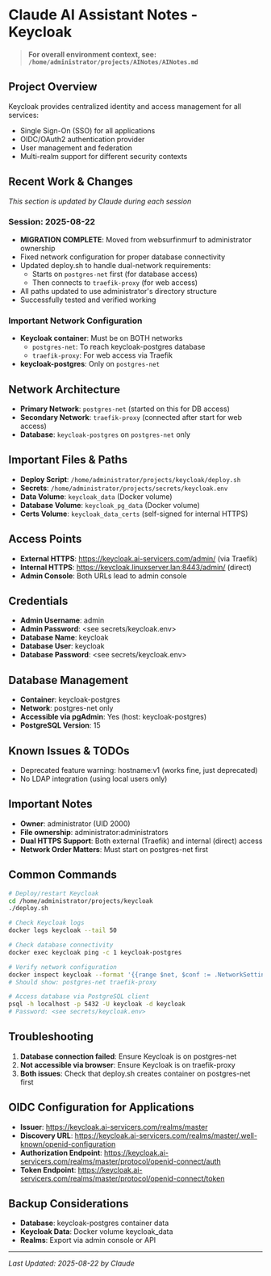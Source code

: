 # Claude AI Assistant Notes - Keycloak

> **For overall environment context, see: `/home/administrator/projects/AINotes/AINotes.md`**

## Project Overview
Keycloak provides centralized identity and access management for all services:
- Single Sign-On (SSO) for all applications
- OIDC/OAuth2 authentication provider
- User management and federation
- Multi-realm support for different security contexts

## Recent Work & Changes
_This section is updated by Claude during each session_

### Session: 2025-08-22
- **MIGRATION COMPLETE**: Moved from websurfinmurf to administrator ownership
- Fixed network configuration for proper database connectivity
- Updated deploy.sh to handle dual-network requirements:
  - Starts on `postgres-net` first (for database access)
  - Then connects to `traefik-proxy` (for web access)
- All paths updated to use administrator's directory structure
- Successfully tested and verified working

### Important Network Configuration
- **Keycloak container**: Must be on BOTH networks
  - `postgres-net`: To reach keycloak-postgres database
  - `traefik-proxy`: For web access via Traefik
- **keycloak-postgres**: Only on `postgres-net`

## Network Architecture
- **Primary Network**: `postgres-net` (started on this for DB access)
- **Secondary Network**: `traefik-proxy` (connected after start for web access)
- **Database**: `keycloak-postgres` on `postgres-net` only

## Important Files & Paths
- **Deploy Script**: `/home/administrator/projects/keycloak/deploy.sh`
- **Secrets**: `/home/administrator/projects/secrets/keycloak.env`
- **Data Volume**: `keycloak_data` (Docker volume)
- **Database Volume**: `keycloak_pg_data` (Docker volume)
- **Certs Volume**: `keycloak_data_certs` (self-signed for internal HTTPS)

## Access Points
- **External HTTPS**: https://keycloak.ai-servicers.com/admin/ (via Traefik)
- **Internal HTTPS**: https://keycloak.linuxserver.lan:8443/admin/ (direct)
- **Admin Console**: Both URLs lead to admin console

## Credentials
- **Admin Username**: admin
- **Admin Password**: <see secrets/keycloak.env>
- **Database Name**: keycloak
- **Database User**: keycloak
- **Database Password**: <see secrets/keycloak.env>

## Database Management
- **Container**: keycloak-postgres
- **Network**: postgres-net only
- **Accessible via pgAdmin**: Yes (host: keycloak-postgres)
- **PostgreSQL Version**: 15

## Known Issues & TODOs
- Deprecated feature warning: hostname:v1 (works fine, just deprecated)
- No LDAP integration (using local users only)

## Important Notes
- **Owner**: administrator (UID 2000)
- **File ownership**: administrator:administrators
- **Dual HTTPS Support**: Both external (Traefik) and internal (direct) access
- **Network Order Matters**: Must start on postgres-net first

## Common Commands
```bash
# Deploy/restart Keycloak
cd /home/administrator/projects/keycloak
./deploy.sh

# Check Keycloak logs
docker logs keycloak --tail 50

# Check database connectivity
docker exec keycloak ping -c 1 keycloak-postgres

# Verify network configuration
docker inspect keycloak --format '{{range $net, $conf := .NetworkSettings.Networks}}{{$net}} {{end}}'
# Should show: postgres-net traefik-proxy

# Access database via PostgreSQL client
psql -h localhost -p 5432 -U keycloak -d keycloak
# Password: <see secrets/keycloak.env>
```

## Troubleshooting
1. **Database connection failed**: Ensure Keycloak is on postgres-net
2. **Not accessible via browser**: Ensure Keycloak is on traefik-proxy
3. **Both issues**: Check that deploy.sh creates container on postgres-net first

## OIDC Configuration for Applications
- **Issuer**: https://keycloak.ai-servicers.com/realms/master
- **Discovery URL**: https://keycloak.ai-servicers.com/realms/master/.well-known/openid-configuration
- **Authorization Endpoint**: https://keycloak.ai-servicers.com/realms/master/protocol/openid-connect/auth
- **Token Endpoint**: https://keycloak.ai-servicers.com/realms/master/protocol/openid-connect/token

## Backup Considerations
- **Database**: keycloak-postgres container data
- **Keycloak Data**: Docker volume keycloak_data
- **Realms**: Export via admin console or API

---
*Last Updated: 2025-08-22 by Claude*